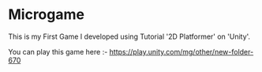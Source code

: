 # Microgame

This is my First Game I developed using Tutorial '2D Platformer' on 'Unity'.

You can play this game here :- https://play.unity.com/mg/other/new-folder-670
